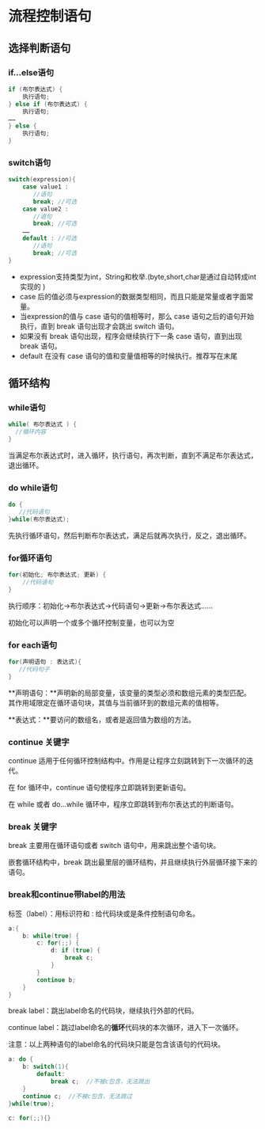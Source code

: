 # 流程控制语句

## 选择判断语句

### if…else语句

```java
if (布尔表达式) {
    执行语句;
} else if (布尔表达式) {
    执行语句;
……
} else {
    执行语句;
}
```

### switch语句

```java
switch(expression){
    case value1 :
       //语句
       break; //可选
    case value2 :
       //语句
       break; //可选
    ……
    default : //可选
       //语句
       break; //可选
}
```

- expression支持类型为int，String和枚举.(byte,short,char是通过自动转成int实现的 )
- case 后的值必须与expression的数据类型相同，而且只能是常量或者字面常量。
- 当expression的值与 case 语句的值相等时，那么 case 语句之后的语句开始执行，直到 break 语句出现才会跳出 switch 语句。
- 如果没有 break 语句出现，程序会继续执行下一条 case 语句，直到出现 break 语句。
- default 在没有 case 语句的值和变量值相等的时候执行。推荐写在末尾

## 循环结构

### while语句

```java
while( 布尔表达式 ) {
  //循环内容
}
```

当满足布尔表达式时，进入循环，执行语句，再次判断，直到不满足布尔表达式，退出循环。

### do while语句

```java
do {
   //代码语句
}while(布尔表达式);
```

先执行循环语句，然后判断布尔表达式，满足后就再次执行，反之，退出循环。

### for循环语句

```java
for(初始化; 布尔表达式; 更新) {
    //代码语句
}
```

执行顺序：初始化→布尔表达式→代码语句→更新→布尔表达式……

初始化可以声明一个或多个循环控制变量，也可以为空

### for each语句

```java
for(声明语句 : 表达式){
   //代码句子
}
```

**声明语句：**声明新的局部变量，该变量的类型必须和数组元素的类型匹配。其作用域限定在循环语句块，其值与当前循环到的数组元素的值相等。

**表达式：**要访问的数组名，或者是返回值为数组的方法。

### continue 关键字

continue 适用于任何循环控制结构中。作用是让程序立刻跳转到下一次循环的迭代。

在 for 循环中，continue 语句使程序立即跳转到更新语句。

在 while 或者 do…while 循环中，程序立即跳转到布尔表达式的判断语句。

### break 关键字

break 主要用在循环语句或者 switch 语句中，用来跳出整个语句块。

嵌套循环结构中，break 跳出最里层的循环结构，并且继续执行外层循环接下来的语句。

### break和continue带label的用法

标签（label）：用标识符和`：`给代码块或是条件控制语句命名。

```java
a:{
    b: while(true) {
        c: for(;;) {
            d: if (true) {
                break c;
            }
        }
        continue b;
    }
}
```

break label：跳出label命名的代码块，继续执行外部的代码。

continue label：跳过label命名的**循环**代码块的本次循环，进入下一次循环。

注意：以上两种语句的label命名的代码块只能是包含该语句的代码块。

```java
a: do {
    b: switch(1){
        default:
            break c;  //不被c包含，无法跳出
    }
    continue c;  //不被c包含，无法跳过
}while(true);

c: for(;;){}
```

